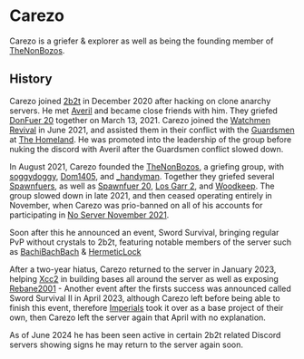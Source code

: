 # Carezo

Carezo is a griefer & explorer as well as being the founding member of [TheNonBozos](https://2b2t.miraheze.org/wiki/TheNonBozos).

## History
Carezo joined [2b2t](https://2b2t.miraheze.org/wiki/2b2t) in December 2020 after hacking on clone anarchy servers. He met [Averil](https://2b2t.miraheze.org/wiki/Averil) and became close friends with him. They griefed [DonFuer 20](https://2b2t.miraheze.org/wiki/DonFuer_20) together on March 13, 2021. Carezo joined the [Watchmen Revival](https://2b2t.miraheze.org/wiki/Watchmen_Revival) in June 2021, and assisted them in their conflict with the [Guardsmen](https://2b2t.miraheze.org/wiki/Guardsmen) at [The Homeland](https://2b2t.miraheze.org/wiki/The_Homeland). He was promoted into the leadership of the group before nuking the discord with Averil after the Guardsmen conflict slowed down.

In August 2021, Carezo founded the [TheNonBozos](https://2b2t.miraheze.org/wiki/TheNonBozos), a griefing group, with [soggydoggy](https://2b2t.miraheze.org/wiki/soggydoggy), [Dom1405](https://2b2t.miraheze.org/wiki/Dom1405), and [_handyman](https://2b2t.miraheze.org/wiki/_handyman). Together they griefed several [Spawnfuers](https://2b2t.miraheze.org/wiki/DonFuer#Rangers), as well as [Spawnfuer 20](https://2b2t.miraheze.org/wiki/Donfuer), [Los Garr 2](https://2b2t.miraheze.org/wiki/Donfuer), and [Woodkeep](https://2b2t.miraheze.org/wiki/The_Imperials). The group slowed down in late 2021, and then ceased operating entirely in November, when Carezo was prio-banned on all of his accounts for participating in [No Server November 2021](https://2b2t.miraheze.org/wiki/No_Server_November).

Soon after this he announced an event, Sword Survival, bringing regular PvP without crystals to 2b2t, featuring notable members of the server such as [BachiBachBach](https://2b2t.miraheze.org/wiki/BachiBachBach) & [HermeticLock](https://2b2t.miraheze.org/wiki/HermeticLock)

After a two-year hiatus, Carezo returned to the server in January 2023, helping [Xcc2](https://2b2t.miraheze.org/wiki/Xcc2) in building bases all around the server as well as exposing [Rebane2001](https://2b2t.miraheze.org/wiki/Rebane2001) - Another event after the firsts success was announced called Sword Survival II in April 2023, although Carezo left before being able to finish this event, therefore [Imperials](https://2b2t.miraheze.org/wiki/Imperials) took it over as a base project of their own, then Carezo left the server again that April with no explanation.

As of June 2024 he has been seen active in certain 2b2t related Discord servers showing signs he may return to the server again soon.